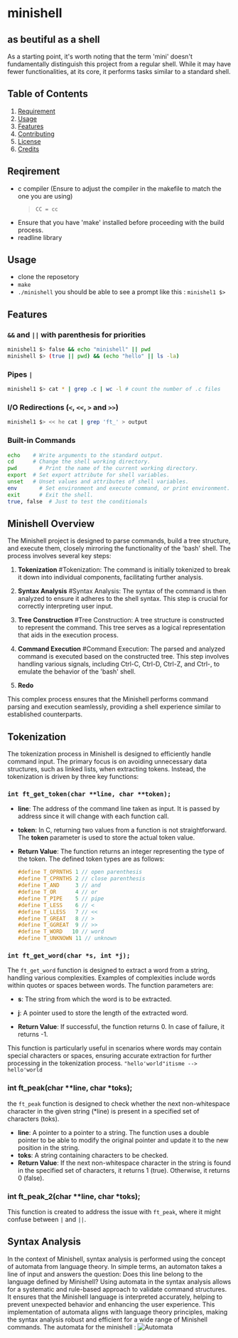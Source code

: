# minishell
## as beutiful as a shell
As a starting point, it's worth noting that the term 'mini' doesn't fundamentally distinguish this project from a regular shell. While it may have fewer functionalities, at its core, it performs tasks similar to a standard shell.

## Table of Contents

1. [Requirement](#installation)
2. [Usage](#usage)
3. [Features](#features)
4. [Contributing](#contributing)
5. [License](#license)
6. [Credits](#credits)

## Reqirement
- c compiler (Ensure to adjust the compiler in the makefile to match the one you are using)
  > `CC = cc`
- Ensure that you have 'make' installed before proceeding with the build process.
- readline library

## Usage

- clone the reposetory
- `make`
- `./minishell`
you should be able to see a prompt like this : `minishel1 $>`

## Features

### `&&` and `||` with parenthesis for priorities
```bash
minishel1 $> false && echo "minishell" || pwd
minishell $> (true || pwd) && (echo "hello" || ls -la)
```

### Pipes `|` 
```bash
minishel1 $> cat * | grep .c | wc -l # count the number of .c files
```

### I/O Redirections (`<`, `<<`, `>` and `>>`)
```bash
minishel1 $> << he cat | grep 'ft_' > output
```

### Built-in Commands
```bash
echo    # Write arguments to the standard output.
cd      # Change the shell working directory.
pwd 	  # Print the name of the current working directory.
export 	# Set export attribute for shell variables.
unset 	# Unset values and attributes of shell variables.
env 	  # Set environment and execute command, or print environment.
exit	  # Exit the shell.
true, false  # Just to test the conditionals
```

## Minishell Overview

The Minishell project is designed to parse commands, build a tree structure, and execute them, closely mirroring the functionality of the 'bash' shell. The process involves several key steps:

1. **Tokenization** #Tokenization: The command is initially tokenized to break it down into individual components, facilitating further analysis.

2. **Syntax Analysis** #Syntax Analysis: The syntax of the command is then analyzed to ensure it adheres to the shell syntax. This step is crucial for correctly interpreting user input.

3. **Tree Construction** #Tree Construction: A tree structure is constructed to represent the command. This tree serves as a logical representation that aids in the execution process.

4. **Command Execution** #Command Execution: The parsed and analyzed command is executed based on the constructed tree. This step involves handling various signals, including Ctrl-C, Ctrl-D, Ctrl-Z, and Ctrl-\, to emulate the behavior of the 'bash' shell.
  
5. **Redo**

This complex process ensures that the Minishell performs command parsing and execution seamlessly, providing a shell experience similar to established counterparts.

## Tokenization
The tokenization process in Minishell is designed to efficiently handle command input. The primary focus is on avoiding unnecessary data structures, such as linked lists, when extracting tokens. Instead, the tokenization is driven by three key functions:

### `int ft_get_token(char **line, char **token);`

- **line**: The address of the command line taken as input. It is passed by address since it will change with each function call.

- **token**: In C, returning two values from a function is not straightforward. The **token** parameter is used to store the actual token value.

- **Return Value**: The function returns an integer representing the type of the token. The defined token types are as follows:

  ```c
  #define T_OPRNTHS 1 // open parenthesis
  #define T_CPRNTHS 2 // close parenthesis
  #define T_AND     3 // and
  #define T_OR      4 // or
  #define T_PIPE    5 // pipe
  #define T_LESS    6 // <
  #define T_LLESS   7 // <<
  #define T_GREAT   8 // >
  #define T_GGREAT  9 // >>
  #define T_WORD   10 // word
  #define T_UNKNOWN 11 // unknown

### `int ft_get_word(char *s, int *j);`

The `ft_get_word` function is designed to extract a word from a string, handling various complexities. Examples of complexities include words within quotes or spaces between words. The function parameters are:

- **s**: The string from which the word is to be extracted.

- **j**: A pointer used to store the length of the extracted word.

- **Return Value**: If successful, the function returns 0. In case of failure, it returns -1.

This function is particularly useful in scenarios where words may contain special characters or spaces, ensuring accurate extraction for further processing in the tokenization process.
```"hello'world"itisme --> hello'world```

### int	ft_peak(char **line, char *toks);
the `ft_peak` function is designed to check whether the next non-whitespace character in the given string (*line) is present in a specified set of characters (toks).
- **line**: A pointer to a pointer to a string. The function uses a double pointer to be able to modify the original pointer and update it to the new position in the string.
- **toks**: A string containing characters to be checked.
- **Return Value**: If the next non-whitespace character in the string is found in the specified set of characters, it returns 1 (true). Otherwise, it returns 0 (false).
  
### int	ft_peak_2(char **line, char *toks);
This function is created to address the issue with `ft_peak`, where it might confuse between `|` and `||`.

## Syntax Analysis
In the context of Minishell, syntax analysis is performed using the concept of automata from language theory. In simple terms, an automaton takes a line of input and answers the question: Does this line belong to the language defined by Minishell?
Using automata in the syntax analysis allows for a systematic and rule-based approach to validate command structures. It ensures that the Minishell language is interpreted accurately, helping to prevent unexpected behavior and enhancing the user experience.
This implementation of automata aligns with language theory principles, making the syntax analysis robust and efficient for a wide range of Minishell commands.
The automata for the minishell : ![Automata](minishell/automata.tldr)
